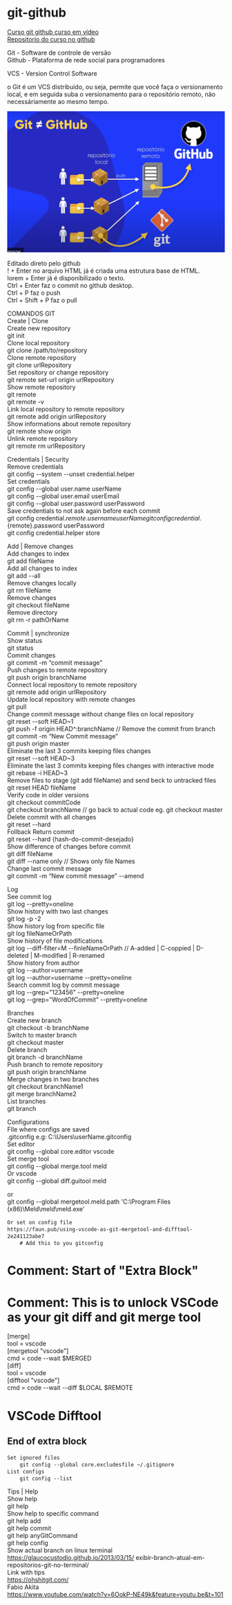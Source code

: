 # git-github

[Curso git github curso em vídeo](https://www.cursoemvideo.com/course/curso-de-git-e-github/)  
[Repositorio do curso no github](https://github.com/gustavoguanabara/git-github)

Git - Software de controle de versão  
Github - Plataforma de rede social para programadores  

VCS - Version Control Software  

o Git é um VCS distribuido, ou seja, permite que você faça o versionamento local, e em seguida suba o versionamento para o repositório remoto, não necessáriamente ao mesmo tempo.  

![](/images/exemplo-git-github.png)  

Editado direto pelo github  
! + Enter no arquivo HTML já é criada uma estrutura base de HTML.  
lorem + Enter já é disponibilizado o texto.  
Ctrl + Enter faz o commit no github desktop.  
Ctrl + P faz o push  
Ctrl + Shift + P faz o pull  


COMANDOS GIT    
Create | Clone  
	Create new repository   
		git init  
	Clone local repository  
		git clone /path/to/repository  
	Clone remote repository  
		git clone urlRepository  
	Set repository or change repository  
		git remote set-url origin urlRepository  
	Show remote repository  
	git remote  
	git remote -v  
Link local repository to remote repository  
	git remote add origin urlRepository  
Show informations about remote repository  
	git remote show origin  
Unlink remote repository  
	git remote rm urlRepository  



Credentials | Security  
	Remove credentials  
		git config --system --unset credential.helper  
Set credentials  
git config --global user.name userName  
git config --global user.email userEmail  
git config --global user.password userPassword  
Save credentials to not ask again before each commit  
git config credential.${remote}.username userName  
git config credential.${remote}.password userPassword  
git config credential.helper store   
 

Add | Remove changes  
	Add changes to index  
		git add fileName  
	Add all changes to index  
		git add --all  
	Remove changes locally  
		git rm fileName  
	Remove changes  
		git checkout fileName  
	Remove directory  
		git rm -r pathOrName  


Commit | synchronize  
	Show status  
		git status  
	Commit changes  
		git commit -m “commit message”  
	Push changes to remote repository  
		git push origin branchName  
	Connect local repository to remote repository  
		git remote add origin urlRepository  
	Update local repository with remote changes  
		git pull  
	Change commit message without change files on local repository  
		git reset --soft HEAD~1  
		git push -f origin HEAD^:branchName // Remove the commit from branch  
		git commit -m “New Commit message”  
		git push origin master  
	Eliminate the last 3 commits keeping files changes  
		git reset --soft HEAD~3  
	Eliminate the last 3 commits keeping files changes with interactive mode  
		git rebase -i HEAD~3		  
	Remove files to stage (git add fileName) and send beck to untracked files  
		git reset HEAD fileName  
	Verify code in older versions  
		git checkout commitCode  
		git checkout branchName // go back to actual code eg. git checkout master  
	Delete commit with all changes  
		git reset --hard  
	Follback Return commit   
git reset --hard {hash-do-commit-desejado}  
	Show difference of changes before commit  
		git diff fileName  
		git diff --name only // Shows only file Names  
	Change last commit message  
git commit -m “New commit message” --amend	  





Log  
	See commit log  
		git log --pretty=oneline  
	Show history with two last changes  
		git log -p -2  
	Show history log from specific file  
		git log fileNameOrPath  
	Show history of file modifications  
		git log --diff-filter=M --finleNameOrPath // A-added | C-coppied | D-deleted | M-modified | R-renamed  
	Show history from author  
		git log --author=username  
		git log --author=username --pretty=oneline  
	Search commit log by commit message  
		git log --grep=”123456” --pretty=oneline  
		git log --grep=”WordOfCommit” --pretty=oneline  
		

Branches  
	Create new branch  
		git checkout -b branchName  
	Switch to master branch  
		git checkout master  
	Delete branch  
		git branch -d branchName  
	Push branch to remote repository  
		git push origin branchName  
	Merge changes in two branches  
		git checkout branchName1  
		git merge branchName2  
	List branches  
		git branch  


Configurations  
	FIle where configs are saved  
		.gitconfig e.g: C:\Users\userName\.gitconfig  
	Set editor  
		git config --global core.editor vscode  
	Set merge tool  
		git config --global merge.tool meld  
		Or vscode  
		git config --global  diff.guitool meld  

or		  
git config --global mergetool.meld.path 'C:\Program Files (x86)\Meld\meld\meld.exe'  

	Or set on config file  
	https://faun.pub/using-vscode-as-git-mergetool-and-difftool-2e241123abe7   
		# Add this to you gitconfig  
# Comment: Start of "Extra Block"  
# Comment: This is to unlock VSCode as your git diff and git merge tool  
[merge]  
    tool = vscode  
[mergetool "vscode"]  
    cmd = code --wait $MERGED  
[diff]  
    tool = vscode  
[difftool "vscode"]  
    cmd = code --wait --diff $LOCAL $REMOTE  
# VSCode Difftool  
## End of extra block  



	Set ignored files  
		git config --global core.excludesfile ~/.gitignore  
	List configs  
		git config --list  


Tips | Help  
	Show help  
		git help  
	Show help to specific command  
		git help add  
		git help commit  
		git help anyGitCommand  
		git help config  
	Show actual branch on linux terminal  	
		https://glaucocustodio.github.io/2013/03/15/  exibir-branch-atual-em-repositorios-git-no-terminal/  
	Link with tips  
		https://ohshitgit.com/   
	Fabio Akita  
		https://www.youtube.com/watch?v=6OokP-NE49k&feature=youtu.be&t=101  
